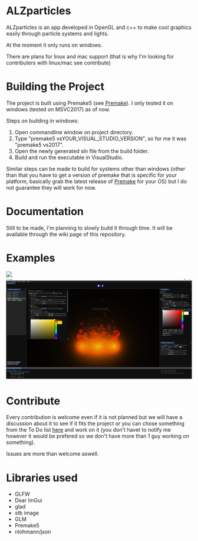 # ALZparticles
ALZparticles is an app developed in OpenGL and c++ to make cool graphics easily through particle systems and lights.

At the moment it only runs on windows.

There are plans for linux and mac support (that is why I'm looking for contributers with linux/mac see contribute)

# Building the Project
The project is built using Premake5 (see [Premake](https://github.com/premake/premake-core)). I only tested it on windows (tested on MSVC2017) as of now.

Steps on building in windows:

1. Open commandline window on project directory.
2. Type "premake5 vsYOUR_VISUAL_STUDIO_VERSION", so for me it was "premake5 vs2017".
3. Open the newly generated sln file from the build folder.
4. Build and run the executable in VisualStudio.

Similar steps can be made to build for systems other than windows (other than that you have to get a version of premake that is specific for your platform, basically grab the latest release of [Premake](https://github.com/premake/premake-core) for your OS) but I do not guarantee they will work for now. 

# Documentation
Still to be made, I'm planning to slowly build it through time. It will be available through the wiki page of this repository.

# Examples
![](github/appGIF.gif)
![](github/appScreenshot.PNG)

# Contribute
Every contribution is welcome even if it is not planned but we will have a discussion about it to see if it fits the project or you can chose something from the To Do list [here](https://github.com/AbdullrahmanAlzeidi/ALZparticles/projects) and work on it (you don't havet to notify me however it would be prefered so we don't have more than 1 guy working on something).

Issues are more than welcome aswell.

# Libraries used
* GLFW
* Dear ImGui
* glad
* stb image
* GLM
* Premake5
* nlohmann/json
